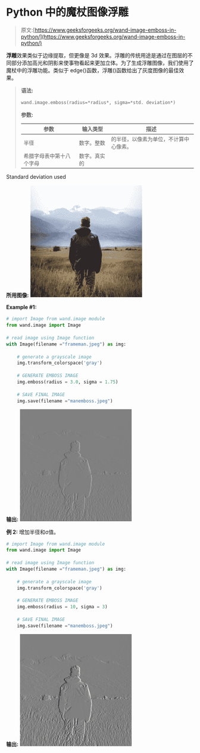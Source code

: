 # Python 中的魔杖图像浮雕

> 原文:[https://www.geeksforgeeks.org/wand-image-emboss-in-python/](https://www.geeksforgeeks.org/wand-image-emboss-in-python/)

**浮雕**效果类似于边缘提取，但更像是 3d 效果。浮雕的传统用途是通过在图层的不同部分添加高光和阴影来使事物看起来更加立体。为了生成浮雕图像，我们使用了魔杖中的浮雕功能。类似于 edge()函数，浮雕()函数给出了灰度图像的最佳效果。

> **语法:**
> 
> ```py
> wand.image.emboss(radius=*radius*, sigma=*std. deviation*)
> 
> ```
> 
> **参数:**
> 
> | 参数 | 输入类型 | 描述 |
> | --- | --- | --- |
> | 半径 | 数字。整数 | 的半径，以像素为单位，不计算中心像素。 |
> | 希腊字母表中第十八个字母 | 数字。真实的 |

Standard deviation used

**所用图像:**
![](img/4b96c616f8603e38c42179ba1f36068e.png)

**Example #1:**

```py
# import Image from wand.image module
from wand.image import Image

# read image using Image function
with Image(filename ="frameman.jpeg") as img:

    # generate a grayscale image
    img.transform_colorspace('gray')

    # GENERATE EMBOSS IMAGE
    img.emboss(radius = 3.0, sigma = 1.75)

    # SAVE FINAL IMAGE
    img.save(filename ="manemboss.jpeg")
```

**输出:**
![](img/58c2433ba9b190aea9ac2db9e0a561c9.png)

**例 2:**
增加半径和σ值。

```py
# import Image from wand.image module
from wand.image import Image

# read image using Image function
with Image(filename ="frameman.jpeg") as img:

    # generate a grayscale image
    img.transform_colorspace('gray')

    # GENERATE EMBOSS IMAGE
    img.emboss(radius = 10, sigma = 3)

    # SAVE FINAL IMAGE
    img.save(filename ="manemboss.jpeg")
```

**输出:**
![](img/fba79251f5bce3dbc167b2fee5d8c6ad.png)